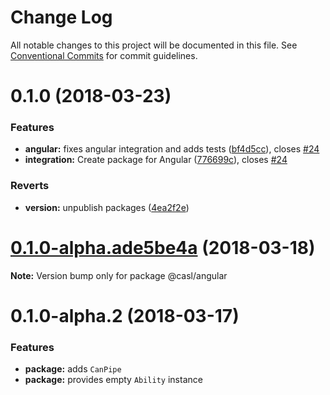 # Change Log

All notable changes to this project will be documented in this file.
See [Conventional Commits](https://conventionalcommits.org) for commit guidelines.

<a name="0.1.0"></a>
# 0.1.0 (2018-03-23)


### Features

* **angular:** fixes angular integration and adds tests ([bf4d5cc](https://github.com/stalniy/casl/commit/bf4d5cc)), closes [#24](https://github.com/stalniy/casl/issues/24)
* **integration:** Create package for Angular ([776699c](https://github.com/stalniy/casl/commit/776699c)), closes [#24](https://github.com/stalniy/casl/issues/24)


### Reverts

* **version:** unpublish packages ([4ea2f2e](https://github.com/stalniy/casl/commit/4ea2f2e))




<a name="0.1.0-alpha.ade5be4a"></a>
# [0.1.0-alpha.ade5be4a](https://github.com/stalniy/casl/compare/@casl/angular@0.1.0-alpha.2...@casl/angular@0.1.0-alpha.ade5be4a) (2018-03-18)




**Note:** Version bump only for package @casl/angular

<a name="0.1.0-alpha.2"></a>
# 0.1.0-alpha.2 (2018-03-17)


### Features

* **package:** adds `CanPipe`
* **package:** provides empty `Ability` instance
